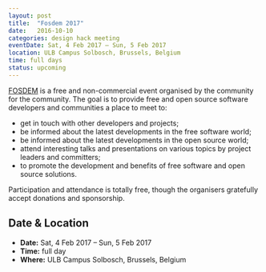 ```yaml
---
layout: post
title:  "Fosdem 2017"
date:   2016-10-10
categories: design hack meeting
eventDate: Sat, 4 Feb 2017 – Sun, 5 Feb 2017
location: ULB Campus Solbosch, Brussels, Belgium
time: full days
status: upcoming
---
```


[FOSDEM](https://fosdem.org/2017/) is a free and non-commercial event organised by the community for the community. The goal is to provide free and open source software developers and communities a place to meet to:

- get in touch with other developers and projects;
- be informed about the latest developments in the free software world;
- be informed about the latest developments in the open source world;
- attend interesting talks and presentations on various topics by project leaders and committers;
- to promote the development and benefits of free software and open source solutions.

Participation and attendance is totally free, though the organisers gratefully accept donations and sponsorship.


## Date & Location

- **Date:** Sat, 4 Feb 2017 – Sun, 5 Feb 2017
- **Time:** full day
- **Where:** ULB Campus Solbosch, Brussels, Belgium
